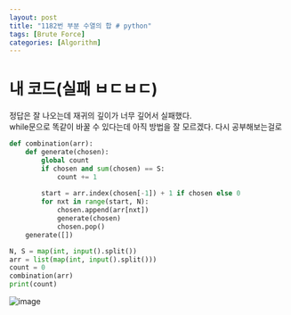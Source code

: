 ```yaml
---
layout: post
title: "1182번 부분 수열의 합 # python"
tags: [Brute Force]
categories: [Algorithm]
---
```


# 내 코드(실패 ㅂㄷㅂㄷ)
정답은 잘 나오는데 재귀의 깊이가 너무 깊어서 실패했다.    
while문으로 똑같이 바꿀 수 있다는데 아직 방법을 잘 모르겠다.
다시 공부해보는걸로

```python
def combination(arr):
    def generate(chosen):
        global count
        if chosen and sum(chosen) == S:
            count += 1
            
        start = arr.index(chosen[-1]) + 1 if chosen else 0
        for nxt in range(start, N):
            chosen.append(arr[nxt])
            generate(chosen)
            chosen.pop()
    generate([])

N, S = map(int, input().split())
arr = list(map(int, input().split()))
count = 0
combination(arr)
print(count)
```

![image](https://user-images.githubusercontent.com/50114210/65929538-78108f80-e43d-11e9-8ce7-412c31b35c29.png)
